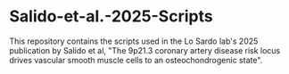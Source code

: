 # Salido-et-al.-2025-Scripts
This repository contains the scripts used in the Lo Sardo lab's 2025 publication by Salido et al, "The 9p21.3 coronary artery disease risk locus drives vascular smooth muscle cells to an osteochondrogenic state".
